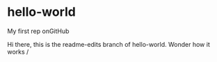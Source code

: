 # hello-world
My first rep onGitHub

Hi there, this is the readme-edits branch of hello-world.
Wonder how it works
/
